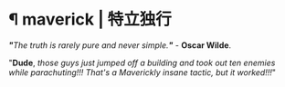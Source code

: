 # ¶ maverick | 特立独行 
<i><b>"</b>The truth is rarely pure and never simple.<b>"</b></i> - <b>Oscar Wilde</b>.

"<b>Dude</b>, <i>those guys just jumped off a building and took out ten enemies while parachuting!!! That's a Maverickly insane tactic, but it worked!!!</i>"
